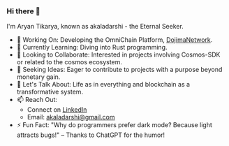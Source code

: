### Hi there 👋

I'm Aryan Tikarya, known as akaladarshi - the Eternal Seeker.

- 🔭 Working On: Developing the OmniChain Platform, [DojimaNetwork](https://www.dojima.network).
- 🌱 Currently Learning: Diving into Rust programming.
- 👯 Looking to Collaborate: Interested in projects involving Cosmos-SDK or related to the cosmos ecosystem.
- 🤔 Seeking Ideas: Eager to contribute to projects with a purpose beyond monetary gain.
- 💬 Let's Talk About: Life as in everything and blockchain as a transformative system.
- 📫 Reach Out:
   - Connect on [LinkedIn](https://www.linkedin.com/in/aryan-tikarya/)
   - Email: akaladarshi@gmail.com
- ⚡ Fun Fact: "Why do programmers prefer dark mode? Because light attracts bugs!" – Thanks to ChatGPT for the humor!
